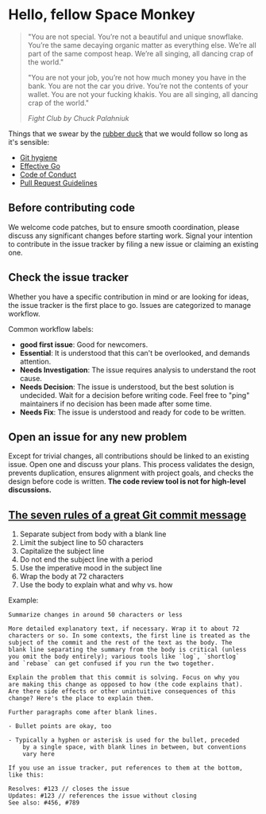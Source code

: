# Hello, fellow Space Monkey

> "You are not special. You’re not a beautiful and unique snowflake.
> You’re the same decaying organic matter as everything else.
> We’re all part of the same compost heap.
> We’re all singing, all dancing crap of the world."
>
> "You are not your job, you’re not how much money you have in the bank.
> You are not the car you drive.
> You’re not the contents of your wallet.
> You are not your fucking khakis.
> You are all singing, all dancing crap of the world."
>
> _Fight Club by Chuck Palahniuk_

Things that we swear by the [rubber duck](https://en.wikipedia.org/wiki/Rubber_duck_debugging) that we would follow so long as it's sensible:

- [Git hygiene](https://cbea.ms/git-commit/)
- [Effective Go](https://go.dev/doc/effective_go)
- [Code of Conduct](CODE_OF_CONDUCT.md)
- [Pull Request Guidelines](PULL_REQUEST_GUIDELINES.md)

## Before contributing code

We welcome code patches, but to ensure smooth coordination, please discuss any significant changes before starting work. Signal your intention to contribute in the issue tracker by filing a new issue or claiming an existing one.

## Check the issue tracker

Whether you have a specific contribution in mind or are looking for ideas, the issue tracker is the first place to go. Issues are categorized to manage workflow.

Common workflow labels:

- **good first issue**: Good for newcomers.
- **Essential**: It is understood that this can't be overlooked, and demands attention.
- **Needs Investigation**: The issue requires analysis to understand the root cause.
- **Needs Decision**: The issue is understood, but the best solution is undecided. Wait for a decision before writing code. Feel free to "ping" maintainers if no decision has been made after some time.
- **Needs Fix**: The issue is understood and ready for code to be written.

## Open an issue for any new problem

Except for trivial changes, all contributions should be linked to an existing issue. Open one and discuss your plans. This process validates the design, prevents duplication, ensures alignment with project goals, and checks the design before code is written. **The code review tool is not for high-level discussions.**

## [The seven rules of a great Git commit message](https://cbea.ms/git-commit/)

1. Separate subject from body with a blank line
2. Limit the subject line to 50 characters
3. Capitalize the subject line
4. Do not end the subject line with a period
5. Use the imperative mood in the subject line
6. Wrap the body at 72 characters
7. Use the body to explain what and why vs. how

Example:

```git
Summarize changes in around 50 characters or less

More detailed explanatory text, if necessary. Wrap it to about 72
characters or so. In some contexts, the first line is treated as the
subject of the commit and the rest of the text as the body. The
blank line separating the summary from the body is critical (unless
you omit the body entirely); various tools like `log`, `shortlog`
and `rebase` can get confused if you run the two together.

Explain the problem that this commit is solving. Focus on why you
are making this change as opposed to how (the code explains that).
Are there side effects or other unintuitive consequences of this
change? Here's the place to explain them.

Further paragraphs come after blank lines.

- Bullet points are okay, too

- Typically a hyphen or asterisk is used for the bullet, preceded
    by a single space, with blank lines in between, but conventions
    vary here

If you use an issue tracker, put references to them at the bottom,
like this:

Resolves: #123 // closes the issue
Updates: #123 // references the issue without closing
See also: #456, #789
```
